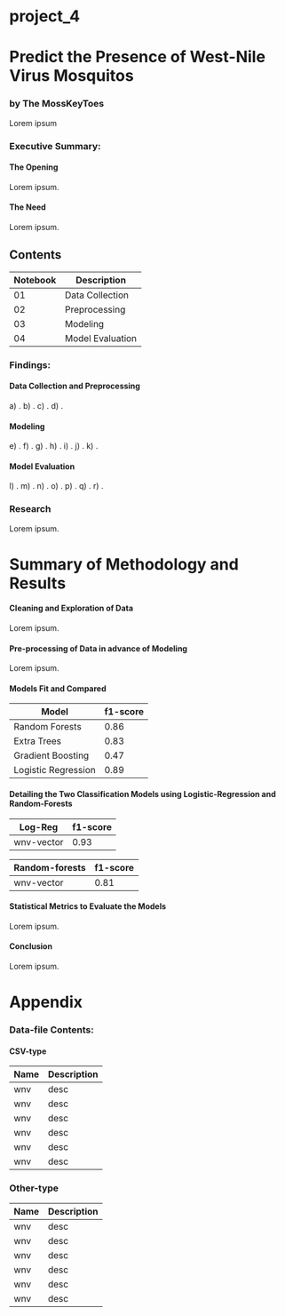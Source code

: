 # project_4
# Predict the Presence of West-Nile Virus Mosquitos
### by The MossKeyToes

   Lorem ipsum

### Executive Summary:
#### The Opening
   Lorem ipsum.
#### The Need   
   Lorem ipsum.
   
   
## Contents

| Notebook | Description |
| --- | --- |
| 01 | Data Collection |
| 02 | Preprocessing |
| 03 | Modeling |
| 04 | Model Evaluation |


### Findings:
#### Data Collection and Preprocessing
a) .
b) .
c) .
d) .
#### Modeling
e) .
f) .
g) .
h) .
i) .
j) .
k) . 
#### Model Evaluation
l) .
m) .
n) .
o) .
p) .
q) .
r) .


### Research
   Lorem ipsum.


# Summary of Methodology and Results

#### Cleaning and Exploration of Data

   Lorem ipsum.

#### Pre-processing of Data in advance of Modeling

   Lorem ipsum.

#### Models Fit and Compared

| Model | f1-score |
| --- | --- |
| Random Forests | 0.86 |
| Extra Trees | 0.83 |
| Gradient Boosting | 0.47 |
| Logistic Regression | 0.89 |

#### Detailing the Two Classification Models using Logistic-Regression and Random-Forests

| Log-Reg | f1-score |
| --- | --- |
| wnv-vector | 0.93 |



| Random-forests | f1-score |
| --- | --- |
| wnv-vector | 0.81 |



#### Statistical Metrics to Evaluate the Models

   Lorem ipsum.


#### Conclusion

   Lorem ipsum.
   



# Appendix

### Data-file Contents:


#### CSV-type

| Name | Description |
| --- | --- |
| wnv | desc |
| wnv | desc |
| wnv | desc |
| wnv | desc |
| wnv | desc |
| wnv | desc |



### Other-type

| Name | Description |
| --- | --- |
| wnv | desc |
| wnv | desc |
| wnv | desc |
| wnv | desc |
| wnv | desc |
| wnv | desc |
